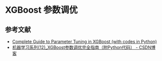 # XGBoost 参数调优

## 参考文献

- [Complete Guide to Parameter Tuning in XGBoost (with codes in Python)](https://www.analyticsvidhya.com/blog/2016/03/complete-guide-parameter-tuning-xgboost-with-codes-python/)
- [机器学习系列(12)_XGBoost参数调优完全指南（附Python代码） - CSDN博客](http://blog.csdn.net/han_xiaoyang/article/details/52665396)